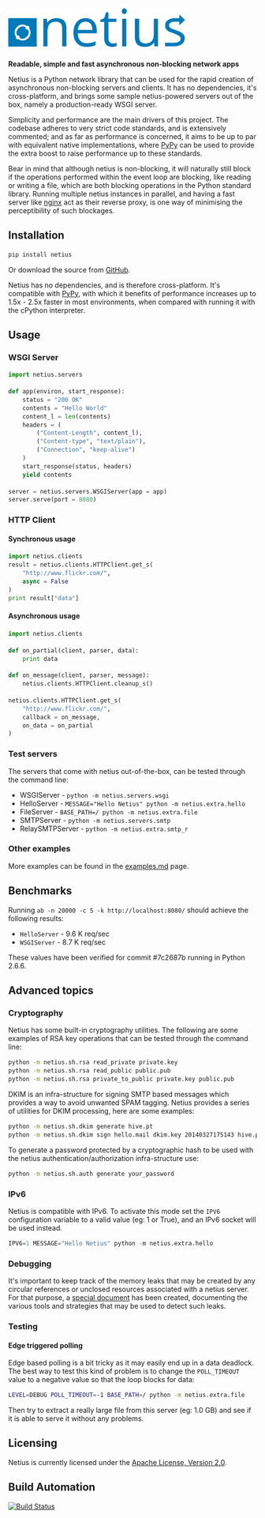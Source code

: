 # [![Netius](res/logo.png)](http://netius.hive.pt)

**Readable, simple and fast asynchronous non-blocking network apps**

Netius is a Python network library that can be used for the rapid creation of asynchronous non-blocking 
servers and clients. It has no dependencies, it's cross-platform, and brings some sample netius-powered 
servers out of the box, namely a production-ready WSGI server.

Simplicity and performance are the main drivers of this project. The codebase adheres to very strict 
code standards, and is extensively commented; and as far as performance is concerned, it aims to 
be up to par with equivalent native implementations, where [PyPy](http://pypy.org) can be used to 
provide the extra boost to raise performance up to these standards.

Bear in mind that although netius is non-blocking, it will naturally still block if the operations 
performed within the event loop are blocking, like reading or writing a file, which are both blocking 
operations in the Python standard library. Running multiple netius instances in parallel, and having 
a fast server like [nginx](http://nginx.org) act as their reverse proxy, is one way of minimising the 
perceptibility of such blockages.

## Installation

```bash
pip install netius
```

Or download the source from [GitHub](https://github.com/hivesolutions/netius).

Netius has no dependencies, and is therefore cross-platform. It's compatible with [PyPy](http://pypy.org),
with which it benefits of performance increases up to 1.5x - 2.5x faster in most environments, when
compared with running it with the cPython interpreter.

## Usage

### WSGI Server

```python
import netius.servers

def app(environ, start_response):
    status = "200 OK"
    contents = "Hello World"
    content_l = len(contents)
    headers = (
        ("Content-Length", content_l),
        ("Content-type", "text/plain"),
        ("Connection", "keep-alive")
    )
    start_response(status, headers)
    yield contents

server = netius.servers.WSGIServer(app = app)
server.serve(port = 8080)
```

### HTTP Client

#### Synchronous usage

```python
import netius.clients
result = netius.clients.HTTPClient.get_s(
    "http://www.flickr.com/",
    async = False
)
print result["data"]
```
#### Asynchronous usage

```python
import netius.clients

def on_partial(client, parser, data):
    print data

def on_message(client, parser, message):
    netius.clients.HTTPClient.cleanup_s()

netius.clients.HTTPClient.get_s(
    "http://www.flickr.com/",
    callback = on_message,
    on_data = on_partial
)
```

### Test servers

The servers that come with netius out-of-the-box, can be tested through the command line:

* WSGIServer - `python -m netius.servers.wsgi`
* HelloServer - `MESSAGE="Hello Netius" python -m netius.extra.hello`
* FileServer - `BASE_PATH=/ python -m netius.extra.file`
* SMTPServer - `python -m netius.servers.smtp`
* RelaySMTPServer - `python -m netius.extra.smtp_r`

### Other examples

More examples can be found in the [examples.md](examples.md) page.

## Benchmarks

Running `ab -n 20000 -c 5 -k http://localhost:8080/` should achieve the following results:

* `HelloServer` - 9.6 K req/sec
* `WSGIServer` - 8.7 K req/sec

These values have been verified for commit #7c2687b running in Python 2.6.6.

## Advanced topics

### Cryptography

Netius has some built-in cryptography utilities. The following are some 
examples of RSA key operations that can be tested through the command line:

```bash
python -m netius.sh.rsa read_private private.key
python -m netius.sh.rsa read_public public.pub
python -m netius.sh.rsa private_to_public private.key public.pub
```

DKIM is an infra-structure for signing SMTP based messages which provides a way to avoid unwanted
SPAM tagging. Netius provides a series of utilities for DKIM processing, here are some examples:

```bash
python -m netius.sh.dkim generate hive.pt
python -m netius.sh.dkim sign hello.mail dkim.key 20140327175143 hive.pt
```

To generate a password protected by a cryptographic hash to be used with the netius 
authentication/authorization infra-structure use:

```bash
python -m netius.sh.auth generate your_password
```

### IPv6

Netius is compatible with IPv6. To activate this mode set the `IPV6` configuration variable
to a valid value (eg: 1 or True), and an IPv6 socket will be used instead.

```python
IPV6=1 MESSAGE="Hello Netius" python -m netius.extra.hello
```

### Debugging

It's important to keep track of the memory leaks that may be created by any circular references or
unclosed resources associated with a netius server. For that purpose, a [special document](leak.md) has 
been created, documenting the various tools and strategies that may be used to detect such leaks.

### Testing

#### Edge triggered polling

Edge based polling is a bit tricky as it may easily end up in a data deadlock. The best way to test this 
kind of problem is to change the `POLL_TIMEOUT` value to a negative value so that the loop blocks for data:

```bash
LEVEL=DEBUG POLL_TIMEOUT=-1 BASE_PATH=/ python -m netius.extra.file
```

Then try to extract a really large file from this server (eg: 1.0 GB) and see if it is able to serve it
without any problems.

## Licensing

Netius is currently licensed under the [Apache License, Version 2.0](http://www.apache.org/licenses/).

## Build Automation

[![Build Status](https://travis-ci.org/hivesolutions/netius.png?branch=master)](https://travis-ci.org/hivesolutions/netius)
